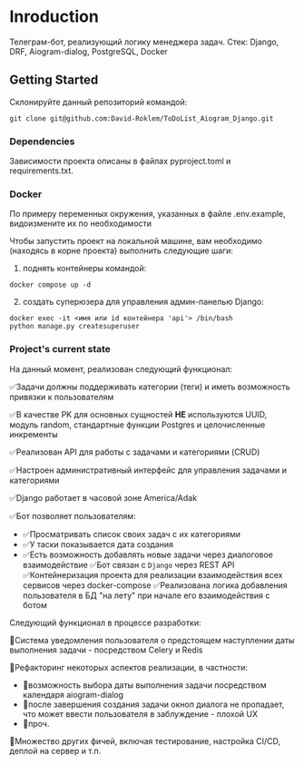 # Inroduction
Телеграм-бот, реализующий логику менеджера задач. Стек: Django, DRF, Aiogram-dialog, PostgreSQL, Docker

## Getting Started
Склонируйте данный репозиторий командой:
```
git clone git@github.com:David-Roklem/ToDoList_Aiogram_Django.git
```

### Dependencies
Зависимости проекта описаны в файлах pyproject.toml и requirements.txt.

### Docker
По примеру переменных окружения, указанных в файле .env.example, видоизмените их по необходимости

Чтобы запустить проект на локальной машине, вам необходимо (находясь в корне проекта) выполнить следующие шаги:
1) поднять контейнеры командой:
```
docker compose up -d
```
2) создать суперюзера для управления админ-панелью Django:
```
docker exec -it <имя или id контейнера 'api'> /bin/bash
python manage.py createsuperuser
```


### Project's current state
На данный момент, реализован следующий функционал:

✅Задачи должны поддерживать категории (теги) и иметь возможность привязки к пользователям

✅В качестве PK для основных сущностей **НЕ** используются UUID, модуль random, стандартные функции Postgres и целочисленные инкременты

✅Реализован API для работы с задачами и категориями (CRUD)

✅Настроен административный интерфейс для управления задачами и категориями

✅Django работает в часовой зоне America/Adak

✅Бот позволяет пользователям:
  - ✅Просматривать список своих задач с их категориями
  - ✅У таски показывается дата создания
  - ✅Есть возможность добавлять новые задачи через диалоговое взаимодействие
✅Бот связан с `Django` через REST API
✅Контейнеризация проекта для реализации взаимодействия всех сервисов через docker-compose
✅Реализована логика добавления пользователя в БД "на лету" при начале его взаимодействия с ботом


Следующий функционал в процессе разработки:

🔭Система уведомления пользователя о предстоящем наступлении даты выполнения задачи - посредством Celery и Redis

🔭Рефакторинг некоторых аспектов реализации, в частности:
  - 🔭возможность выбора даты выполнения задачи посредством календаря aiogram-dialog
  - 🔭после завершения создания задачи окноп диалога не пропадает, что может ввести пользователя в заблуждение - плохой UX
  - 🔭проч.

🔭Множество других фичей, включая тестирование, настройка CI/CD, деплой на сервер и т.п.
